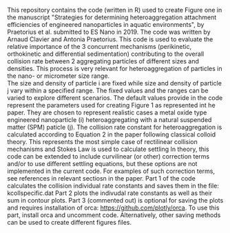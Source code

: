 This repository contains the code (written in R) used to create Figure one in the manuscript "Strategies for determining heteroaggregation attachment efficiencies of engineered nanoparticles in aquatic environments", by Praetorius et al. submitted to ES Nano in 2019. The code was written by Arnaud Clavier and Antonia Praetorius.
This code is used to evaluate the relative importance of the 3 concurrent mechanisms (perikinetic, orthokinetic and differential sedimentation) contributing to the overall collision rate between 2 aggregating particles of different sizes and densities. This process is very relevant for heteroaggregation of particles in the nano- or micrometer size range.  
The size and density of particle i are fixed while size and density of particle j vary within a specified range. The fixed values and the ranges can be varied to explore different scenarios. The default values provide in the code represent the parameters used for creating Figure 1 as represented int he paper. They are chosen to represent realistic cases a metal oxide type engineered nanoparticle (i) heteroaggregating with a natural suspended matter (SPM) paticle (j).
The collision rate constant for heteroaggregation is calculated according to Equation 2 in the paper following classical colloid theory. This represents the most simple case of rectilinear collision mechanisms and Stokes Law is used to calculate settling
In theory, this code can be extended to include curvilinear (or other) correction terms and/or to use different settling equations, 
but these options are not implemented in the current code. For examples of such correction terms, see references in relevant sectiosn in the paper. 
Part 1 of the code calculates the collision individual rate constants and saves them in the file: kcollspecific.dat
Part 2 plots the indivudal rate constants as well as their sum in contour plots. 
Part 3 (commented out) is optional for saving the plots and requires installation of orca: https://github.com/plotly/orca. To use this part, install orca and uncomment code. Alternatively, other saving methods can be used to create different figures files. 

